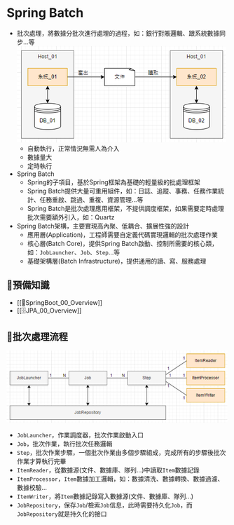 # Spring Batch
- 批次處理，將數據分批次進行處理的過程，如：銀行對賬邏輯、跟系統數據同步…等
	![SpringBatch_00_Overview_01_常規批次步驟](https://github.com/MickeyHuang233/CodingStudyNote/blob/main/02_Java/09_%E6%8A%80%E8%A1%93%E6%A1%86%E6%9E%B6/%F0%9F%8D%83SpringBatch/images/SpringBatch_00_Overview_01_%E5%B8%B8%E8%A6%8F%E6%89%B9%E6%AC%A1%E6%AD%A5%E9%A9%9F.png?raw=true)
	- 自動執行，正常情況無需人為介入
	- 數據量大
	- 定時執行
- Spring Batch
	- Spring的子項目，基於Spring框架為基礎的輕量級的批處理框架
	- Spring Batch提供大量可重用組件，如：日誌、追蹤、事務、任務作業統計、任務重啟、跳過、重複、資源管理…等
	- Spring Batch是批次處理應用框架，不提供調度框架，如果需要定時處理批次需要額外引入，如：Quartz
- Spring Batch架構，主要實現高內聚、低耦合、擴展性強的設計
	- 應用層(Application)，工程師需要自定義代碼實現邏輯的批次處理作業
	- 核心層(Batch Core)，提供Spring Batch啟動、控制所需要的核心類，如：`JobLauncher`、`Job`、`Step`…等
	- 基礎架構層(Batch Infrastructure)，提供通用的讀、寫、服務處理

## 🍃預備知識
- [[🍃SpringBoot_00_Overview]]
- [[🗄️JPA_00_Overview]]

## 🍃批次處理流程
![SpringBatch_00_Overview_02_批次處理流程](https://github.com/MickeyHuang233/CodingStudyNote/blob/main/02_Java/09_%E6%8A%80%E8%A1%93%E6%A1%86%E6%9E%B6/%F0%9F%8D%83SpringBatch/images/SpringBatch_00_Overview_02_%E6%89%B9%E6%AC%A1%E8%99%95%E7%90%86%E6%B5%81%E7%A8%8B.png?raw=true)

- `JobLauncher`，作業調度器，批次作業啟動入口
- `Job`，批次作業，執行批次任務邏輯
- `Step`，批次作業步驟，一個批次作業由多個步驟組成，完成所有的步驟後批次作業才算執行完畢
- `ItemReader`，從數據源(文件、數據庫、隊列…)中讀取`Item`數據記錄
- `ItemProcessor`，`Item`數據加工邏輯，如：數據清洗、數據轉換、數據過濾、數據校驗…
- `ItemWriter`，將`Item`數據記錄寫入數據源(文件、數據庫、隊列…)
- `JobRepository`，保存`Job`/檢索`Job`信息，此時需要持久化`Job`，而`JobRepository`就是持久化的接口
